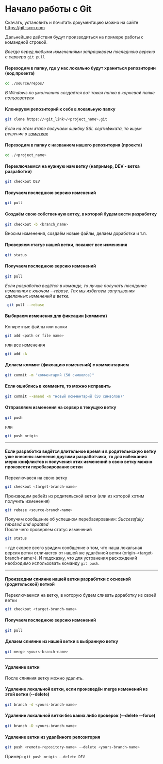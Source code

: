 # Начало работы с Git
Скачать, установить и почитать документацию можно на сайте https://git-scm.com 

Дальнейшие действия будут производиться на примере работы с командной строкой.

*Всегда перед любыми изменениями запрашиваем последнюю версию с сервера* `git pull`

#### Переходим в папку, где у нас локально будут храниться репозитории (код проекта)
```bash
cd ./source/repos/
```
*В Windows по умолчанию создаётся вот такая папка в корневой папке пользователя*

#### Клонируем репозиторий к себе в локальную папку
```bash
git clone https://<git_link>/<project_name>.git
```
*Если на этом этапе получаем ошибку SSL сертификата, то ищем решение в [заметках](./git_notes.md)*

#### Переходим в папку с названием нашего репозитория (проекта)
```bash
cd ./<project_name>
```

#### Переключаемся на нужную нам ветку (например, DEV - ветка разработки)
```bash
git checkout DEV
```

#### Получаем последнюю версию изменений
```bash
git pull
```

#### Создаём свою собственную ветку, в которой будем вести разработку
```bash
git checkout -b <branch_name>
```
Вносим изменения, создаём новые файлы, делаем доработки и т.п.

#### Проверяем статус нашей ветки, покажет все изменения
```bash
git status
```

#### Получаем последнюю версию изменений
```bash
git pull
```
*Если разработка ведётся в команде, то лучше получать послдение изменения с ключом --rebase. Так мы избегаем запутывания сделанных изменений в ветке.*
```bash
 git pull --rebase
```

#### Выбираем изменения для фиксации (коммита) 
Конкретные файлы или папки
```bash
git add <path or file name>
```
или все изменения
```bash
git add -A
```

#### Делаем коммит (фиксацию изменений) с комментарием
```bash
git commit -m "комментарий (50 символов)"
```

#### Если ошиблись в комменте, то можно исправить
```bash
git commit --amend -m "новый комментарий (50 символов)"
```

#### Отправляем изменения на сервер в текущую ветку
```bash
git push
```
или
```bash
git push origin
```

---

#### Если разработка ведётся длительное время и в родительнскую ветку уже внесены зменения другими разработчика, то для избежания мерж конфликтов и получения этих изменений в свою ветку можно произвести перебазирование ветки

Переключаеся на свою ветку
```bash
git checkout <target-branch-name>
```
Производим ребейз из родительской ветки (или из которой хотим получить изменения)
```bash
git rebase <source-branch-name>
```
Получим сообщение об успешном перебазировании: *Successfully rebased and updated* \
После чего проверяем статус изменений
```bash
git status
```
\- где скорее всего увидим сообщение о том, что наша локальная версия ветки отличается от нашей же удалённой ветки (origin-\<target-branch-name>). И подсказку, что для устранения расхождений необходимо использовать команду `git push`.

---

#### Производим слияние нашей ветки разработки с основной (родительской) веткой
Переключаемся на ветку, в которую будем сливать доработку из своей ветки
```bash
git checkout <target-branch-name>
```

#### Получаем последнюю версию изменений
```bash
git pull
```

#### Делаем слияние из нашей ветки в выбранную ветку
```bash
git merge <yours-branch-name>
```

---

#### Удаление ветки
После слияния ветку можно удалить.
#### Удаление локальной ветки, если произведён merge изменений из этой ветки (--delete)
```bash
git branch -d <yours-branch-name> 
```
#### Удаление локальной ветки без каких либо проверок (--delete --force)
```bash
git branch -D <yours-branch-name> 
```
#### Удаление ветки из удалённого репозитория
```bash
git push <remote-repository-name> --delete <yours-branch-name> 
```
Пример: `git push origin --delete DEV`
